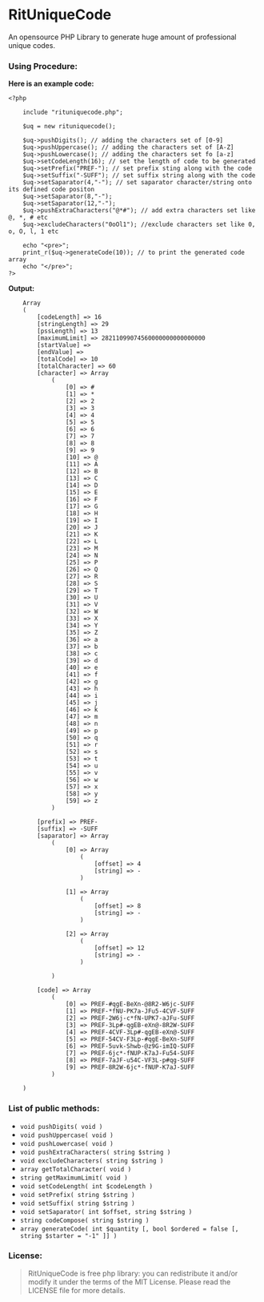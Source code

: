 # RitUniqueCode
An opensource PHP Library to generate huge amount of professional unique codes.


### Using Procedure:

**Here is an example code:**
```
<?php

    include "rituniquecode.php";

    $uq = new rituniquecode();

    $uq->pushDigits(); // adding the characters set of [0-9]
    $uq->pushUppercase(); // adding the characters set of [A-Z]
    $uq->pushLowercase(); // adding the characters set fo [a-z]
    $uq->setCodeLength(16); // set the length of code to be generated
    $uq->setPrefix("PREF-"); // set prefix sting along with the code
    $uq->setSuffix("-SUFF"); // set suffix string along with the code
    $uq->setSaparator(4,"-"); // set saparator character/string onto its defined code positon
    $uq->setSaparator(8,"-");
    $uq->setSaparator(12,"-");
    $uq->pushExtraCharacters("@*#"); // add extra characters set like @, *, # etc
    $uq->excludeCharacters("0oOl1"); //exclude characters set like 0, o, O, l, 1 etc
    
    echo "<pre>";
    print_r($uq->generateCode(10)); // to print the generated code array
    echo "</pre>";
?>
```

**Output:** 
```
    Array
    (
        [codeLength] => 16
        [stringLength] => 29
        [pssLength] => 13
        [maximumLimit] => 28211099074560000000000000000
        [startValue] => 
        [endValue] => 
        [totalCode] => 10
        [totalCharacter] => 60
        [character] => Array
            (
                [0] => #
                [1] => *
                [2] => 2
                [3] => 3
                [4] => 4
                [5] => 5
                [6] => 6
                [7] => 7
                [8] => 8
                [9] => 9
                [10] => @
                [11] => A
                [12] => B
                [13] => C
                [14] => D
                [15] => E
                [16] => F
                [17] => G
                [18] => H
                [19] => I
                [20] => J
                [21] => K
                [22] => L
                [23] => M
                [24] => N
                [25] => P
                [26] => Q
                [27] => R
                [28] => S
                [29] => T
                [30] => U
                [31] => V
                [32] => W
                [33] => X
                [34] => Y
                [35] => Z
                [36] => a
                [37] => b
                [38] => c
                [39] => d
                [40] => e
                [41] => f
                [42] => g
                [43] => h
                [44] => i
                [45] => j
                [46] => k
                [47] => m
                [48] => n
                [49] => p
                [50] => q
                [51] => r
                [52] => s
                [53] => t
                [54] => u
                [55] => v
                [56] => w
                [57] => x
                [58] => y
                [59] => z
            )
    
        [prefix] => PREF-
        [suffix] => -SUFF
        [saparator] => Array
            (
                [0] => Array
                    (
                        [offset] => 4
                        [string] => -
                    )
    
                [1] => Array
                    (
                        [offset] => 8
                        [string] => -
                    )
    
                [2] => Array
                    (
                        [offset] => 12
                        [string] => -
                    )
    
            )
    
        [code] => Array
            (
                [0] => PREF-#qgE-BeXn-@8R2-W6jc-SUFF
                [1] => PREF-*fNU-PK7a-JFu5-4CVF-SUFF
                [2] => PREF-2W6j-c*fN-UPK7-aJFu-SUFF
                [3] => PREF-3Lp#-qgEB-eXn@-8R2W-SUFF
                [4] => PREF-4CVF-3Lp#-qgEB-eXn@-SUFF
                [5] => PREF-54CV-F3Lp-#qgE-BeXn-SUFF
                [6] => PREF-5uvk-Shwb-@z9G-imIQ-SUFF
                [7] => PREF-6jc*-fNUP-K7aJ-Fu54-SUFF
                [8] => PREF-7aJF-u54C-VF3L-p#qg-SUFF
                [9] => PREF-8R2W-6jc*-fNUP-K7aJ-SUFF
            )
    
    )
```


### List of public methods:

- `void pushDigits( void )`
- `void pushUppercase( void )`
- `void pushLowercase( void )` 
- `void pushExtraCharacters( string $string )` 
- `void excludeCharacters( string $string )`
- `array getTotalCharacter( void )`
- `string getMaximumLimit( void )`
- `void setCodeLength( int $codeLength )`
- `void setPrefix( string $string )`
- `void setSuffix( string $string )`
- `void setSaparator( int $offset, string $string )`
- `string codeCompose( string $string )`
- `array generateCode( int $quantity [, bool $ordered = false [, string $starter = "-1" ]] )`

### License:

> RitUniqueCode is free php library: you can redistribute it and/or modify it
  under the terms of the MIT License. Please read the LICENSE file for more details.
  
  